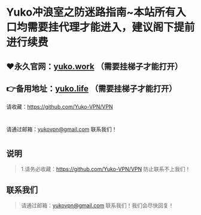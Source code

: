 Yuko冲浪室之防迷路指南~本站所有入口均需要挂代理才能进入，建议阁下提前进行续费
==== 
:heart:永久官网：[yuko.work](https://yuko.work/) （需要挂梯子才能打开）
-------
:point_right:备用地址：[yuko.life](https://yuko.life/auth/login) （需要挂梯子才能打开）
-------
请收藏：https://github.com/Yuko-VPN/VPN
#
请通过邮箱：yukovpn@gmail.com 联系我们！
#
说明
-------  
>1.请务必收藏：https://github.com/Yuko-VPN/VPN
 防止联系不上我们！

联系我们
-------
>请通过邮箱：yukovpn@gmail.com 联系我们！我们会尽快回复！
